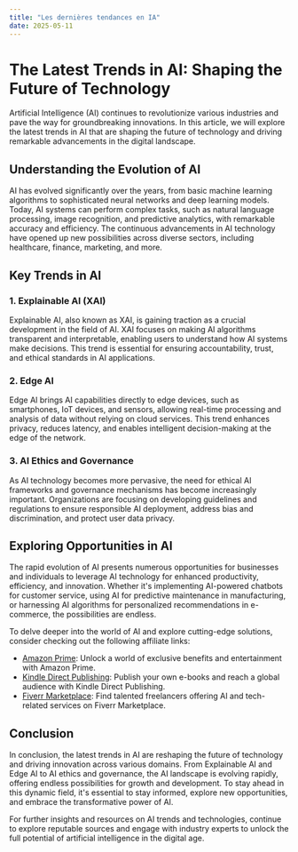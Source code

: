 ```yaml
---
title: "Les dernières tendances en IA"
date: 2025-05-11
---
```


# The Latest Trends in AI: Shaping the Future of Technology

Artificial Intelligence (AI) continues to revolutionize various industries and pave the way for groundbreaking innovations. In this article, we will explore the latest trends in AI that are shaping the future of technology and driving remarkable advancements in the digital landscape.

## Understanding the Evolution of AI

AI has evolved significantly over the years, from basic machine learning algorithms to sophisticated neural networks and deep learning models. Today, AI systems can perform complex tasks, such as natural language processing, image recognition, and predictive analytics, with remarkable accuracy and efficiency. The continuous advancements in AI technology have opened up new possibilities across diverse sectors, including healthcare, finance, marketing, and more.

## Key Trends in AI

### 1. Explainable AI (XAI)

Explainable AI, also known as XAI, is gaining traction as a crucial development in the field of AI. XAI focuses on making AI algorithms transparent and interpretable, enabling users to understand how AI systems make decisions. This trend is essential for ensuring accountability, trust, and ethical standards in AI applications.

### 2. Edge AI

Edge AI brings AI capabilities directly to edge devices, such as smartphones, IoT devices, and sensors, allowing real-time processing and analysis of data without relying on cloud services. This trend enhances privacy, reduces latency, and enables intelligent decision-making at the edge of the network.

### 3. AI Ethics and Governance

As AI technology becomes more pervasive, the need for ethical AI frameworks and governance mechanisms has become increasingly important. Organizations are focusing on developing guidelines and regulations to ensure responsible AI deployment, address bias and discrimination, and protect user data privacy.

## Exploring Opportunities in AI

The rapid evolution of AI presents numerous opportunities for businesses and individuals to leverage AI technology for enhanced productivity, efficiency, and innovation. Whether it's implementing AI-powered chatbots for customer service, using AI for predictive maintenance in manufacturing, or harnessing AI algorithms for personalized recommendations in e-commerce, the possibilities are endless.

To delve deeper into the world of AI and explore cutting-edge solutions, consider checking out the following affiliate links:

- [Amazon Prime](https://www.amazon.fr/amazonprime?_encoding=UTF8&primeCampaignId=prime_assoc_ft&tag=zenzen0d-21France): Unlock a world of exclusive benefits and entertainment with Amazon Prime.
- [Kindle Direct Publishing](https://www.amazon.fr/kindle-dbs/hz/signup?tag=zenzen0d-21France): Publish your own e-books and reach a global audience with Kindle Direct Publishing.
- [Fiverr Marketplace](https://go.fiverr.com/visit/?bta=1071918&brand=fiverrmarketplace): Find talented freelancers offering AI and tech-related services on Fiverr Marketplace.

## Conclusion

In conclusion, the latest trends in AI are reshaping the future of technology and driving innovation across various domains. From Explainable AI and Edge AI to AI ethics and governance, the AI landscape is evolving rapidly, offering endless possibilities for growth and development. To stay ahead in this dynamic field, it's essential to stay informed, explore new opportunities, and embrace the transformative power of AI.

For further insights and resources on AI trends and technologies, continue to explore reputable sources and engage with industry experts to unlock the full potential of artificial intelligence in the digital age.